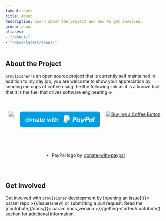 ```yaml
---
layout: docs
title: About
description: Learn about the project and how to get involved.
group: about
aliases:
- "/about/"
- "/docs/latest/about/"
---
```


## About the Project

`provisioner` is an open source project that is currently self maintained in addition to my day job, you are welcome to show your appreciation by sending me cups of coffee using the the following link as it is a known fact that it is the fuel that drives software engineering ☕

<style>
.sponsor_buttons {
  display: flex;
  justify-content: center;
  flex-direction: row;
  text-align: center;
  margin-left: auto;
  margin-right: auto;
  padding: 2rem 0;
  /* padding-top: 10%; */
  gap: 10px;
  width: 100%; 
  max-width: 80rem; }
  /* margin-top: 6rem; */
  @media only screen and (max-width: 56.25em) {
    .sponsor_buttons {
      flex-direction: column;
      margin-top: 5rem; } }

.sponsor_button {
  background: var(--sephia);
  height: 50px;
  width: 120px;
  border-radius: 10px;
}
</style>

<div class="sponsor_buttons">
    <a href="https://github.com/sponsors/ZachiNachshon" target="_blank" alt="GitHub Sponsor">
        <img src="https://img.shields.io/static/v1?label=Sponsor&message=%E2%9D%A4&logo=GitHub&color=%23e2216a" height="50">
    </a>
    <br>
    <a href="https://paypal.me/ZachiNachshon/" target="_blank">
        <img src="/docs/latest/assets/img/paypal-blue.svg" height="50" width="255">
    </a>
    <br>
    <a href="https://www.buymeacoffee.com/ZachiNachshon" target="_blank">
        <img src="https://img.buymeacoffee.com/button-api/?text=Buy me a coffee&amp;emoji=&amp;slug=ZachiNachshon&amp;button_colour=e2216a&amp;font_colour=ffffff&amp;font_family=Cookie&amp;outline_colour=ffffff&amp;coffee_colour=FFDD00" alt="Buy me a Coffee Button">
    </a>
</div>

<div class="sponsor_buttons">
    <ul class="list-unstyled small text-muted">
        <li class="mb-2">PayPal logo by <a href="https://github.com/andreostrovsky/donate-with-paypal" target="_blank">donate-with-paypal</a></li>
    </ul>
</div>

## Get Involved

Get involved with `provisioner` development by [opening an issue]({{< param repo >}}/issues/new) or submitting a pull request. Read the [contribute](/docs/{{< param docs_version >}}/getting-started/contribute/) section for additional information.
